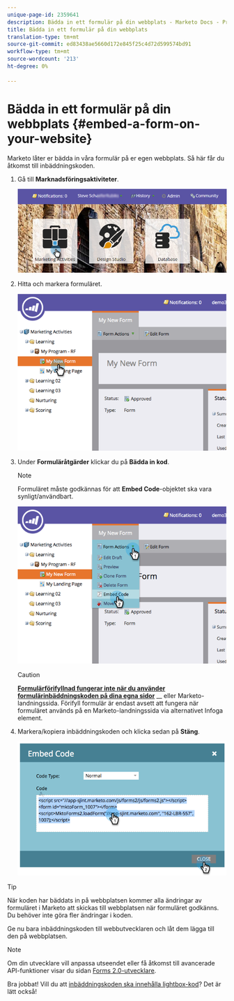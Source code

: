 ```yaml
---
unique-page-id: 2359641
description: Bädda in ett formulär på din webbplats - Marketo Docs - Produktdokumentation
title: Bädda in ett formulär på din webbplats
translation-type: tm+mt
source-git-commit: ed83438ae5660d172e845f25c4d72d599574bd91
workflow-type: tm+mt
source-wordcount: '213'
ht-degree: 0%

---
```



# Bädda in ett formulär på din webbplats {#embed-a-form-on-your-website}

Marketo låter er bädda in våra formulär på er egen webbplats. Så här får du åtkomst till inbäddningskoden.

1. Gå till **Marknadsföringsaktiviteter**.

   ![](assets/login-marketing-activities-4.png)

1. Hitta och markera formuläret.

   ![](assets/image2014-9-15-12-3a12-3a14.png)

1. Under **Formuläråtgärder** klickar du på **Bädda in kod**.

   >[!NOTE]
   >
   >Formuläret måste godkännas för att **Embed Code**-objektet ska vara synligt/användbart.

   ![](assets/image2014-9-15-12-3a12-3a20.png)

   >[!CAUTION]
   >
   >**[Formulärförifyllnad fungerar inte när du använder formulärinbäddningskoden på dina egna sidor](/help/marketo/product-docs/administration/settings/edit-landing-page-settings.md)**   __ eller Marketo-landningssida. Förifyll formulär är endast avsett att fungera när formuläret används på en Marketo-landningssida via alternativet Infoga element.

1. Markera/kopiera inbäddningskoden och klicka sedan på **Stäng**.

   ![](assets/image2014-9-15-12-3a12-3a31.png)

>[!TIP]
>
>När koden har bäddats in på webbplatsen kommer alla ändringar av formuläret i Marketo att skickas till webbplatsen när formuläret godkänns. Du behöver inte göra fler ändringar i koden.

Ge nu bara inbäddningskoden till webbutvecklaren och låt dem lägga till den på webbplatsen.

>[!NOTE]
>
>Om din utvecklare vill anpassa utseendet eller få åtkomst till avancerade API-funktioner visar du sidan [Forms 2.0-utvecklare](https://developers.marketo.com/documentation/websites/forms-2-0/).

Bra jobbat! Vill du att [inbäddningskoden ska innehålla lightbox-kod](/help/marketo/product-docs/demand-generation/forms/form-actions/use-a-form-in-a-lightbox.md)? Det är lätt också!
